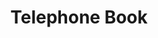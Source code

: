 ---
title: Telephone Book
description: How to add and access telephone book entries.
icon: "fas fa-address-book"
type : "pages"
weight: 3
---